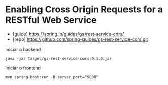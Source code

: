 # Enabling Cross Origin Requests for a RESTful Web Service

- [guide] https://spring.io/guides/gs/rest-service-cors/
- [repo]  https://github.com/spring-guides/gs-rest-service-cors.git


Iniciar o backend

    java -jar target/gs-rest-service-cors-0.1.0.jar

Iniciar o frontend

    mvn spring-boot:run -D server.port="9000"

